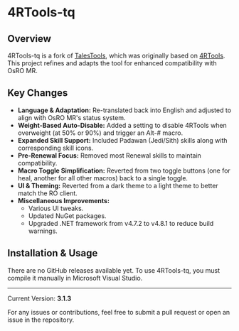 # 4RTools-tq

## Overview
4RTools-tq is a fork of [TalesTools](https://github.com/biancaazuma/TalesTools), which was originally based on [4RTools](https://github.com/4RTools/4RTools). This project refines and adapts the tool for enhanced compatibility with OsRO MR.

## Key Changes
- **Language & Adaptation:** Re-translated back into English and adjusted to align with OsRO MR's status system.
- **Weight-Based Auto-Disable:** Added a setting to disable 4RTools when overweight (at 50% or 90%) and trigger an Alt-# macro.
- **Expanded Skill Support:** Included Padawan (Jedi/Sith) skills along with corresponding skill icons.
- **Pre-Renewal Focus:** Removed most Renewal skills to maintain compatibility.
- **Macro Toggle Simplification:** Reverted from two toggle buttons (one for heal, another for all other macros) back to a single toggle.
- **UI & Theming:** Reverted from a dark theme to a light theme to better match the RO client.
- **Miscellaneous Improvements:**
  - Various UI tweaks.
  - Updated NuGet packages.
  - Upgraded .NET framework from v4.7.2 to v4.8.1 to reduce build warnings.

## Installation & Usage
There are no GitHub releases available yet. To use 4RTools-tq, you must compile it manually in Microsoft Visual Studio.

---
Current Version: **3.1.3**

For any issues or contributions, feel free to submit a pull request or open an issue in the repository.


